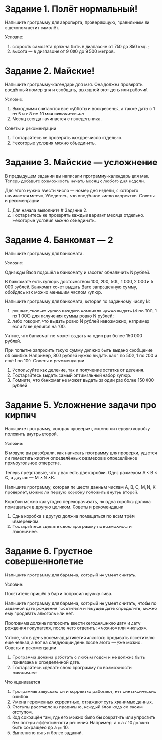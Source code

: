 # Задание 1. Полёт нормальный!
Напишите программу для аэропорта, проверяющую, правильным ли эшелоном летит самолёт. 

Условие:
1) скорость самолёта должна быть в диапазоне от 750 до 850 км/ч;
2) высота — в диапазоне от 9 000 до 9 500 метров.


# Задание 2. Майские!
Напишите программу-календарь для мая. Она должна проверять введённый номер дня и сообщать, выходной этот день или рабочий. 

Условие:
1) Выходными считаются все субботы и воскресенья, а также даты с 1 по 5 и с 8 по 10 мая включительно. 
2) Месяц всегда начинается с понедельника.

Советы и рекомендации
1) Постарайтесь не проверять каждое число отдельно. 
2) Некоторые условия можно объединить.


# Задание 3. Майские — усложнение
В предыдущем задании вы написали программу-календарь для мая. Теперь добавьте возможность начать месяц с любого дня недели. 

Для этого нужно ввести число — номер дня недели, с которого начинается месяц. Убедитесь, что введённое число корректно.
Советы и рекомендации
1) Для начала выполните # Задание 2.
2) Постарайтесь не проверять каждый вариант месяца отдельно. Некоторые условия можно объединить.


# Задание 4. Банкомат — 2
Напишите программу для банкомата.

Условие:

Однажды Вася подошёл к банкомату и захотел обналичить N рублей. 

В банкомате есть купюры достоинством 100, 200, 500, 1 000, 2 000 и 5 000 рублей. Банкомат хочет выдать Васе запрошенную сумму, обойдясь как можно меньшим числом купюр.

Напишите программу для банкомата, которая по заданному числу N: 
1) решает, сколько купюр каждого номинала нужно выдать (4 по 200, 1 по 1 000) для получения суммы ровно N рублей; 
2) либо говорит, что выдать ровно N рублей невозможно, например если N не делится на 100. 

Учтите, что банкомат не может выдать за один раз более 150 000 рублей. 

При попытке запросить такую сумму должно быть выдано сообщение об ошибке. Например, 800 рублей нужно выдать как 1 по 500, 1 по 200 и ещё 1 по 100.
Советы и рекомендации
1) Используйте как деление, так и получение остатка от деления.
2) Постарайтесь выдать самый оптимальный набор купюр.
3) Помните, что банкомат не может выдать за один раз более 150 000 рублей


# Задание 5. Усложнение задачи про кирпич
Напишите программу, которая проверяет, можно ли первую коробку положить внутрь второй.

Условие:

В модуле вы разобрали, как написать программу для проверки, удастся ли поместить кирпич определённых размеров в определённое прямоугольное отверстие. 

Теперь представьте, что у вас есть две коробки. Одна размером A × B × C, а другая — M × N ×K. 

Напишите программу, которая по шести данным числам A, B, C, M, N, K проверяет, можно ли первую коробку положить внутрь второй. 

Коробки можно как угодно переворачивать, но одна коробка должна помещаться в другую целиком. 
Советы и рекомендации
1) Одна коробка в другую должна помещаться по всем трём измерениям.
2) Постарайтесь сделать свою программу по возможности лаконичнее.


# Задание 6. Грустное совершеннолетие
Напишите программу для бармена, который не умеет считать.

Условие:

Посетитель пришёл в бар и попросил кружку пива. 

Напишите программу для бармена, который не умеет считать, чтобы по заданной дате рождения посетителя и текущей дате определить, можно ему продавать алкоголь или нет. 

Программа должна попросить ввести сегодняшнюю дату и дату рождения покупателя, после чего ответить: «можно» или «нельзя».

Учтите, что в день восемнадцатилетия алкоголь продавать посетителю ещё нельзя, а вот на следующий день после этого — уже можно.
Советы и рекомендации
1) Программа должна работать с любым годом и не должна быть привязана к определённой дате.
2) Постарайтесь сделать свою программу по возможности лаконичнее.


Что оценивается 
1) Программы запускаются и корректно работают, нет синтаксических ошибок.
2) Имена переменных корректные, отражают суть хранимых данных.
3) Отступы расставлены правильно, каждый блок кода со своим отступом.
4) Код сокращён там, где его можно было бы сократить или упростить без потери эффективности решения. Например, a = a / 10 должно быть сокращено до a /= 10.
5) Выполнено пять и более заданий.